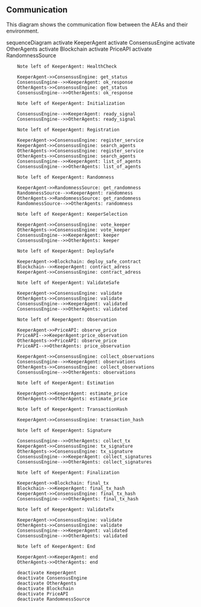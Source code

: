 ## Communication
This diagram shows the communication flow between the AEAs and their environment.

<div class="mermaid">
    sequenceDiagram
        activate KeeperAgent
        activate ConsensusEngine
        activate OtherAgents
        activate Blockchain
        activate PriceAPI
        activate RandomnessSource

        Note left of KeeperAgent: HealthCheck

        KeeperAgent->>ConsensusEngine: get_status
        ConsensusEngine-->>KeeperAgent: ok_response
        OtherAgents->>ConsensusEngine: get_status
        ConsensusEngine-->>OtherAgents: ok_response

        Note left of KeeperAgent: Initialization

        ConsensusEngine-->>KeeperAgent: ready_signal
        ConsensusEngine-->>OtherAgents: ready_signal

        Note left of KeeperAgent: Registration

        KeeperAgent->>ConsensusEngine: register_service
        KeeperAgent->>ConsensusEngine: search_agents
        OtherAgents->>ConsensusEngine: register_service
        OtherAgents->>ConsensusEngine: search_agents
        ConsensusEngine-->>KeeperAgent: list_of_agents
        ConsensusEngine-->>OtherAgents: list_of_agents

        Note left of KeeperAgent: Randomness

        KeeperAgent->>RandomnessSource: get_randomness
        RandomnessSource-->>KeeperAgent: randomness
        OtherAgents->>RandomnessSource: get_randomness
        RandomnessSource-->>OtherAgents: randomness

        Note left of KeeperAgent: KeeperSelection

        KeeperAgent->>ConsensusEngine: vote_keeper
        OtherAgents->>ConsensusEngine: vote_keeper
        ConsensusEngine-->>KeeperAgent: keeper
        ConsensusEngine-->>OtherAgents: keeper

        Note left of KeeperAgent: DeploySafe

        KeeperAgent->>Blockchain: deploy_safe_contract
        Blockchain-->>KeeperAgent: contract_adress
        KeeperAgent->>ConsensusEngine: contract_adress

        Note left of KeeperAgent: ValidateSafe

        KeeperAgent->>ConsensusEngine: validate
        OtherAgents->>ConsensusEngine: validate
        ConsensusEngine-->>KeeperAgent: validated
        ConsensusEngine-->>OtherAgents: validated

        Note left of KeeperAgent: Observation

        KeeperAgent->>PriceAPI: observe_price
        PriceAPI-->>KeeperAgent:price_observation
        OtherAgents->>PriceAPI: observe_price
        PriceAPI-->>OtherAgents: price_observation

        KeeperAgent->>ConsensusEngine: collect_observations
        ConsensusEngine-->>KeeperAgent: observations
        OtherAgents->>ConsensusEngine: collect_observations
        ConsensusEngine-->>OtherAgents: observations

        Note left of KeeperAgent: Estimation

        KeeperAgent->>KeeperAgent: estimate_price
        OtherAgents->>OtherAgents: estimate_price

        Note left of KeeperAgent: TransactionHash

        KeeperAgent->>ConsensusEngine: transaction_hash

        Note left of KeeperAgent: Signature

        ConsensusEngine-->>OtherAgents: collect_tx
        KeeperAgent->>ConsensusEngine: tx_signature
        OtherAgents->>ConsensusEngine: tx_signature
        ConsensusEngine-->>KeeperAgent: collect_signatures
        ConsensusEngine-->>OtherAgents: collect_signatures

        Note left of KeeperAgent: Finalization

        KeeperAgent->>Blockchain: final_tx
        Blockchain-->>KeeperAgent: final_tx_hash
        KeeperAgent->>ConsensusEngine: final_tx_hash
        ConsensusEngine-->>OtherAgents: final_tx_hash

        Note left of KeeperAgent: ValidateTx

        KeeperAgent->>ConsensusEngine: validate
        OtherAgents->>ConsensusEngine: validate
        ConsensusEngine-->>KeeperAgent: validated
        ConsensusEngine-->>OtherAgents: validated

        Note left of KeeperAgent: End

        KeeperAgent->>KeeperAgent: end
        OtherAgents->>OtherAgents: end

        deactivate KeeperAgent
        deactivate ConsensusEngine
        deactivate OtherAgents
        deactivate Blockchain
        deactivate PriceAPI
        deactivate RandomnessSource
</div>